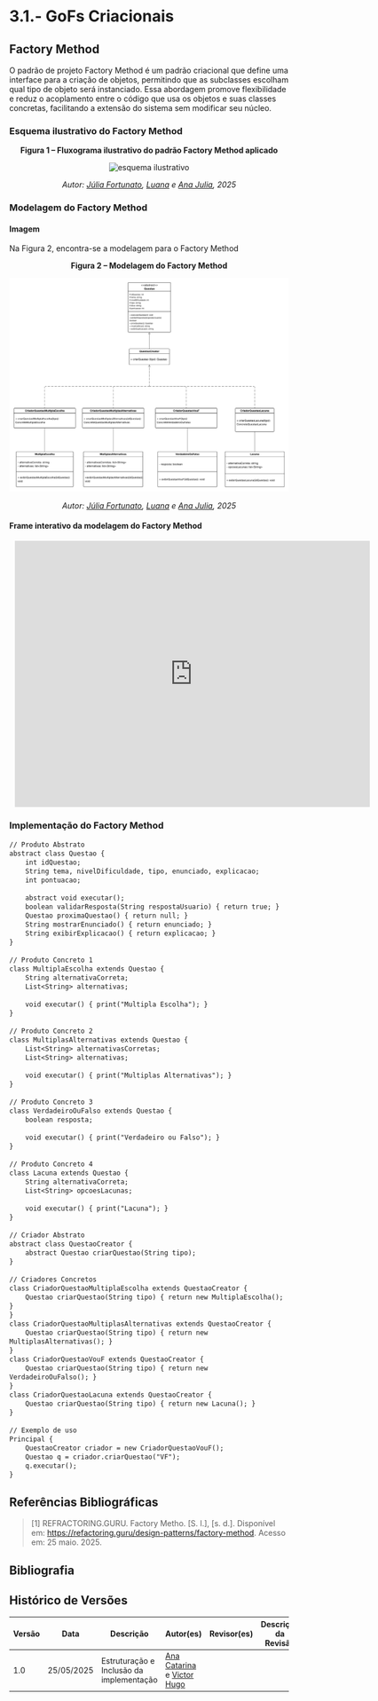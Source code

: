 # 3.1.- GoFs Criacionais

## Factory Method 

O padrão de projeto Factory Method é um padrão criacional que define uma interface para a criação de objetos, permitindo que as subclasses escolham qual tipo de objeto será instanciado. Essa abordagem promove flexibilidade e reduz o acoplamento entre o código que usa os objetos e suas classes concretas, facilitando a extensão do sistema sem modificar seu núcleo.

### Esquema ilustrativo do Factory Method 

<div align="center">

<p><strong>Figura 1 – Fluxograma ilustrativo do padrão Factory Method aplicado</strong></p>

![esquema ilustrativo]()

<p><em>Autor: <a href="https://github.com/julia-fortunato" target="_blank">Júlia Fortunato</a>, <a href="https://github.com/luanasoares0901" target="_blank">Luana</a> e <a href="https://github.com/ailujana" target="_blank">Ana Julia</a>, 2025</em></p>

</div>

### Modelagem do Factory Method 

#### Imagem

Na Figura 2, encontra-se a modelagem para o Factory Method 

<div align="center">

<p><strong>Figura 2 – Modelagem do Factory Method  </strong></p>

![Diagrama do Factory Method](../assets/factoryMethod.png)

<p><em>Autor: <a href="https://github.com/julia-fortunato" target="_blank">Júlia Fortunato</a>, <a href="https://github.com/luanasoares0901" target="_blank">Luana</a> e <a href="https://github.com/ailujana" target="_blank">Ana Julia</a>, 2025</em></p>

</div>


#### Frame interativo da modelagem do Factory Method

<div style="width: 640px; height: 480px; margin: 10px; position: relative;"><iframe allowfullscreen frameborder="0" style="width:640px; height:480px" src="https://lucid.app/documents/embedded/3d29c102-1433-45c0-8e62-4555223031e1" id="9e2iZ.B9riZr"></iframe></div>

### Implementação do Factory Method

```
// Produto Abstrato
abstract class Questao {
    int idQuestao;
    String tema, nivelDificuldade, tipo, enunciado, explicacao;
    int pontuacao;

    abstract void executar();
    boolean validarResposta(String respostaUsuario) { return true; }
    Questao proximaQuestao() { return null; }
    String mostrarEnunciado() { return enunciado; }
    String exibirExplicacao() { return explicacao; }
}

// Produto Concreto 1
class MultiplaEscolha extends Questao {
    String alternativaCorreta;
    List<String> alternativas;

    void executar() { print("Multipla Escolha"); }
}

// Produto Concreto 2
class MultiplasAlternativas extends Questao {
    List<String> alternativasCorretas;
    List<String> alternativas;

    void executar() { print("Multiplas Alternativas"); }
}

// Produto Concreto 3
class VerdadeiroOuFalso extends Questao {
    boolean resposta;

    void executar() { print("Verdadeiro ou Falso"); }
}

// Produto Concreto 4
class Lacuna extends Questao {
    String alternativaCorreta;
    List<String> opcoesLacunas;

    void executar() { print("Lacuna"); }
}

// Criador Abstrato
abstract class QuestaoCreator {
    abstract Questao criarQuestao(String tipo);
}

// Criadores Concretos
class CriadorQuestaoMultiplaEscolha extends QuestaoCreator {
    Questao criarQuestao(String tipo) { return new MultiplaEscolha(); }
}
class CriadorQuestaoMultiplasAlternativas extends QuestaoCreator {
    Questao criarQuestao(String tipo) { return new MultiplasAlternativas(); }
}
class CriadorQuestaoVouF extends QuestaoCreator {
    Questao criarQuestao(String tipo) { return new VerdadeiroOuFalso(); }
}
class CriadorQuestaoLacuna extends QuestaoCreator {
    Questao criarQuestao(String tipo) { return new Lacuna(); }
}

// Exemplo de uso
Principal {
    QuestaoCreator criador = new CriadorQuestaoVouF();
    Questao q = criador.criarQuestao("VF");
    q.executar();
}
```


## Referências Bibliográficas

> [1] REFRACTORING.GURU. Factory Metho. [S. l.], [s. d.]. Disponível em: https://refactoring.guru/design-patterns/factory-method. Acesso em: 25 maio. 2025.

## Bibliografia 

> 


## Histórico de Versões
| Versão | Data | Descrição | Autor(es) | Revisor(es) | Descrição da Revisão | Commits |
| ------ | ---- | --------- | --------- | ----------- | -------------------- | ------- |
| 1.0 | 25/05/2025 | Estruturação e Inclusão da implementação | [Ana Catarina](https://github.com/an4catarina) e [Victor Hugo](http://github.com/ViictorHugoo) | | | |